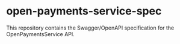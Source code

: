 # open-payments-service-spec
This repository contains the Swagger/OpenAPI specification for the OpenPaymentsService API.
